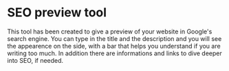 # SEO preview tool

This tool has been created to give a preview of your website in Google's search engine.
You can type in the title and the description and you will see the appearence on the side, with a bar that helps you understand if you are writing too much.
In addition there are informations and links to dive deeper into SEO, if needed.

